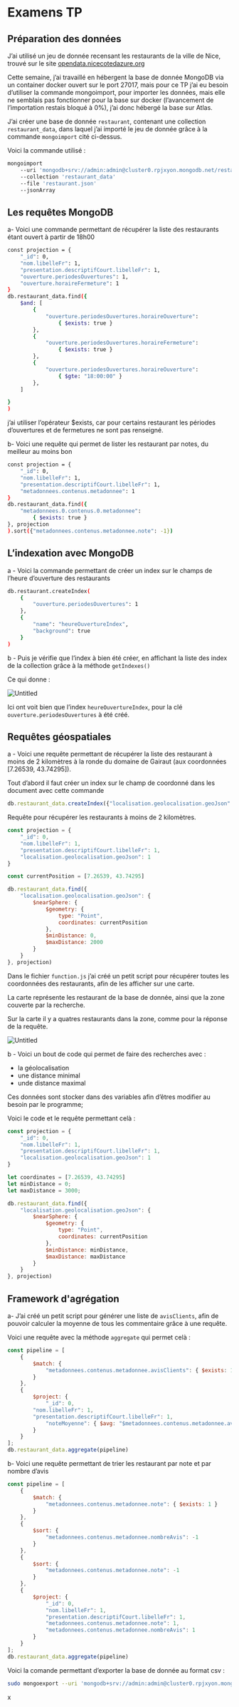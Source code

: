 # Examens TP

## Préparation des données

J’ai utilisé un jeu de donnée recensant les restaurants de la ville de Nice, trouvé sur le site [opendata.nicecotedazure.org](http://opendata.nicecotedazur.org/data/dataset/liste-des-restaurants-de-nice-geolocalises) 

Cette semaine, j’ai travaillé en hébergent la base de donnée MongoDB via un container docker ouvert sur le port 27017, mais pour ce TP j’ai eu besoin d’utiliser la commande mongoimport, pour importer les données, mais elle ne semblais pas fonctionner pour la base sur docker (l’avancement de l’importation restais bloqué à 0%), j’ai donc hébergé la base sur Atlas.

J’ai créer une base de donnée `restaurant`, contenant une collection `restaurant_data`, dans laquel j’ai importé le jeu de donnée grâce à la commande `mongoimport` cité ci-dessus.

Voici la commande utilisé :

```bash
mongoimport 
	--uri 'mongodb+srv://admin:admin@cluster0.rpjxyon.mongodb.net/restaurant'
	--collection 'restaurant_data' 
	--file 'restaurant.json' 
	--jsonArray
```

## Les requêtes MongoDB

a- Voici une commande permettant de récupérer la liste des restaurants étant ouvert à partir de 18h00

```bash
const projection = {
    "_id": 0,
    "nom.libelleFr": 1,
    "presentation.descriptifCourt.libelleFr": 1,
    "ouverture.periodesOuvertures": 1,
    "ouverture.horaireFermeture": 1
}
db.restaurant_data.find({
    $and: [
        {
            "ouverture.periodesOuvertures.horaireOuverture":
                { $exists: true }
        },
        {
            "ouverture.periodesOuvertures.horaireFermeture":
                { $exists: true }
        },
        {
            "ouverture.periodesOuvertures.horaireOuverture":
                { $gte: "18:00:00" }
        },
    ]

}
)
```

j’ai utiliser l’opérateur $exists, car pour certains restaurant les périodes d’ouvertures et de fermetures ne sont pas renseigné.

b- Voici une requête qui permet de lister les restaurant par notes, du meilleur au moins bon

```bash
const projection = {
    "_id": 0,
    "nom.libelleFr": 1,
    "presentation.descriptifCourt.libelleFr": 1,
    "metadonnees.contenus.metadonnee": 1
}
db.restaurant_data.find({
    "metadonnees.0.contenus.0.metadonnee":
        { $exists: true }
}, projection
).sort({"metadonnees.contenus.metadonnee.note": -1})
```

## L’indexation avec MongoDB

a - Voici la commande permettant de créer un index sur le champs de l’heure d’ouverture des restaurants

```bash
db.restaurant.createIndex(
	{
		"ouverture.periodesOuvertures": 1
	},
	{ 
		"name": "heureOuvertureIndex",
		"background": true
	}
)
```

b - Puis je vérifie que l’index à bien été créer, en affichant la liste des index de la collection grâce à la méthode `getIndexes()`

Ce qui donne :

![Untitled](https://s3-us-west-2.amazonaws.com/secure.notion-static.com/f78fd50b-9cfd-4d49-9077-bd5f4ae39791/Untitled.png)

Ici ont voit bien que l’index `heureOuvertureIndex`, pour la clé `ouverture.periodesOuvertures` à été créé.

## Requêtes géospatiales

a - Voici une requête permettant de récupérer la liste des restaurant à moins de 2 kilomètres à la ronde du domaine de Gairaut (aux coordonnées [7.26539, 43.74295]).

Tout d’abord il faut créer un index sur le champ de coordonné dans les document avec cette commande

```jsx
db.restaurant_data.createIndex({"localisation.geolocalisation.geoJson": "2dsphere" })
```

Requête pour récupérer les restaurants à moins de 2 kilomètres.

```jsx
const projection = {
    "_id": 0,
    "nom.libelleFr": 1,
    "presentation.descriptifCourt.libelleFr": 1,
    "localisation.geolocalisation.geoJson": 1
}

const currentPosition = [7.26539, 43.74295]

db.restaurant_data.find({
    "localisation.geolocalisation.geoJson": {
        $nearSphere: {
            $geometry: {
                type: "Point",
                coordinates: currentPosition
            },
            $minDistance: 0,
            $maxDistance: 2000
        }
    }
}, projection)
```

Dans le fichier `function.js` j’ai créé un petit script pour récupérer toutes les coordonnées des restaurants, afin de les afficher sur une carte.

La carte représente les restaurant de la base de donnée, ainsi que la zone couverte par la recherche.

Sur la carte il y a quatres restaurants dans la zone, comme pour la réponse de la requête.

![Untitled](https://s3-us-west-2.amazonaws.com/secure.notion-static.com/77a95e1d-422f-41fc-b32c-2aa4aac7159b/Untitled.png)

b - Voici un bout de code qui permet de faire des recherches avec :

- la géolocalisation
- une distance minimal
- unde distance maximal

Ces données sont stocker dans des variables afin d’êtres modifier au besoin par le programme;

Voici le code et le requête permettant celà :

```jsx
const projection = {
    "_id": 0,
    "nom.libelleFr": 1,
    "presentation.descriptifCourt.libelleFr": 1,
    "localisation.geolocalisation.geoJson": 1
}

let coordinates = [7.26539, 43.74295]
let minDistance = 0;
let maxDistance = 3000;

db.restaurant_data.find({
    "localisation.geolocalisation.geoJson": {
        $nearSphere: {
            $geometry: {
                type: "Point",
                coordinates: currentPosition
            },
            $minDistance: minDistance,
            $maxDistance: maxDistance
        }
    }
}, projection)
```

## Framework d'agrégation

a- J’ai créé un petit script pour générer une liste de `avisClients`, afin de pouvoir calculer la moyenne de tous les commentaire grâce à une requête.

Voici une requête avec la méthode `aggregate` qui permet celà :

```jsx
const pipeline = [
	{
		$match: {
			"metadonnees.contenus.metadonnee.avisClients": { $exists: 1 }
		}
	},
	{
		$project: {
			"_id": 0,
	    "nom.libelleFr": 1,
	    "presentation.descriptifCourt.libelleFr": 1,
			"noteMoyenne": { $avg: "$metadonnees.contenus.metadonnee.avisClients" }
		}
	}
];
db.restaurant_data.aggregate(pipeline)
```

b- Voici une requête permettant de trier les restaurant par note et par nombre d’avis

```jsx
const pipeline = [
    {
        $match: {
            "metadonnees.contenus.metadonnee.note": { $exists: 1 }
        }
    },
    {
        $sort: {
            "metadonnees.contenus.metadonnee.nombreAvis": -1
        }
    },
    {
        $sort: {
            "metadonnees.contenus.metadonnee.note": -1
        }
    },
    {
        $project: {
            "_id": 0,
            "nom.libelleFr": 1,
            "presentation.descriptifCourt.libelleFr": 1,
            "metadonnees.contenus.metadonnee.note": 1,
            "metadonnees.contenus.metadonnee.nombreAvis": 1
        }
    }
];
db.restaurant_data.aggregate(pipeline)
```

Voici la comande permettant d’exporter la base de donnée au format csv :

```bash
sudo mongoexport --uri 'mongodb+srv://admin:admin@cluster0.rpjxyon.mongodb.net/restaurant' --collection 'restaurant_data' --type 'csv' --fields='.' --out '/opt/export/restaurant_data_export.csv'
```

x